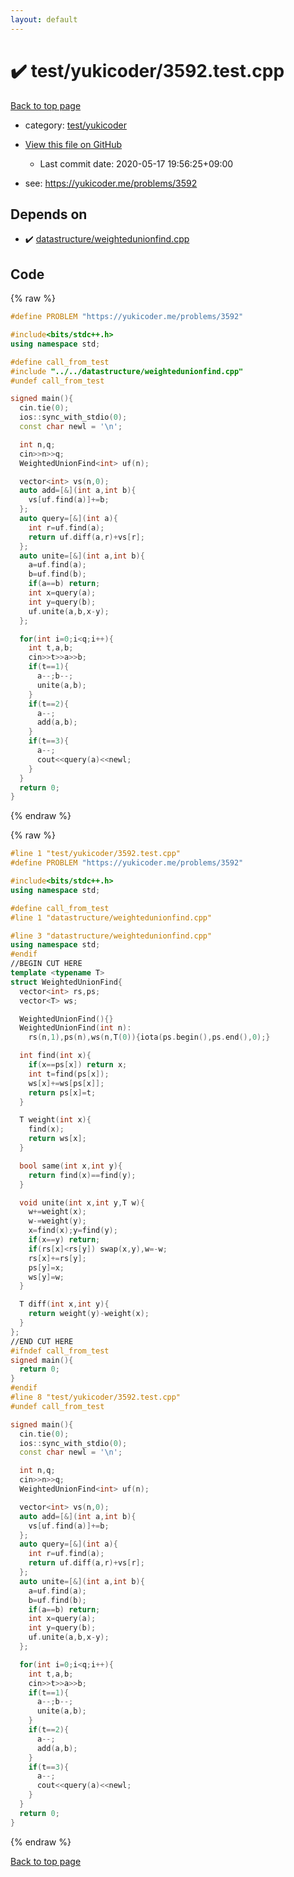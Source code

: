 ```yaml
---
layout: default
---
```


<!-- mathjax config similar to math.stackexchange -->
<script type="text/javascript" async
  src="https://cdnjs.cloudflare.com/ajax/libs/mathjax/2.7.5/MathJax.js?config=TeX-MML-AM_CHTML">
</script>
<script type="text/x-mathjax-config">
  MathJax.Hub.Config({
    TeX: { equationNumbers: { autoNumber: "AMS" }},
    tex2jax: {
      inlineMath: [ ['$','$'] ],
      processEscapes: true
    },
    "HTML-CSS": { matchFontHeight: false },
    displayAlign: "left",
    displayIndent: "2em"
  });
</script>

<script type="text/javascript" src="https://cdnjs.cloudflare.com/ajax/libs/jquery/3.4.1/jquery.min.js"></script>
<script src="https://cdn.jsdelivr.net/npm/jquery-balloon-js@1.1.2/jquery.balloon.min.js" integrity="sha256-ZEYs9VrgAeNuPvs15E39OsyOJaIkXEEt10fzxJ20+2I=" crossorigin="anonymous"></script>
<script type="text/javascript" src="../../../assets/js/copy-button.js"></script>
<link rel="stylesheet" href="../../../assets/css/copy-button.css" />


# :heavy_check_mark: test/yukicoder/3592.test.cpp

<a href="../../../index.html">Back to top page</a>

* category: <a href="../../../index.html#de60e5ba474ac43bf7562c10f5977e2d">test/yukicoder</a>
* <a href="{{ site.github.repository_url }}/blob/master/test/yukicoder/3592.test.cpp">View this file on GitHub</a>
    - Last commit date: 2020-05-17 19:56:25+09:00


* see: <a href="https://yukicoder.me/problems/3592">https://yukicoder.me/problems/3592</a>


## Depends on

* :heavy_check_mark: <a href="../../../library/datastructure/weightedunionfind.cpp.html">datastructure/weightedunionfind.cpp</a>


## Code

<a id="unbundled"></a>
{% raw %}
```cpp
#define PROBLEM "https://yukicoder.me/problems/3592"

#include<bits/stdc++.h>
using namespace std;

#define call_from_test
#include "../../datastructure/weightedunionfind.cpp"
#undef call_from_test

signed main(){
  cin.tie(0);
  ios::sync_with_stdio(0);
  const char newl = '\n';

  int n,q;
  cin>>n>>q;
  WeightedUnionFind<int> uf(n);

  vector<int> vs(n,0);
  auto add=[&](int a,int b){
    vs[uf.find(a)]+=b;
  };
  auto query=[&](int a){
    int r=uf.find(a);
    return uf.diff(a,r)+vs[r];
  };
  auto unite=[&](int a,int b){
    a=uf.find(a);
    b=uf.find(b);
    if(a==b) return;
    int x=query(a);
    int y=query(b);
    uf.unite(a,b,x-y);
  };

  for(int i=0;i<q;i++){
    int t,a,b;
    cin>>t>>a>>b;
    if(t==1){
      a--;b--;
      unite(a,b);
    }
    if(t==2){
      a--;
      add(a,b);
    }
    if(t==3){
      a--;
      cout<<query(a)<<newl;
    }
  }
  return 0;
}

```
{% endraw %}

<a id="bundled"></a>
{% raw %}
```cpp
#line 1 "test/yukicoder/3592.test.cpp"
#define PROBLEM "https://yukicoder.me/problems/3592"

#include<bits/stdc++.h>
using namespace std;

#define call_from_test
#line 1 "datastructure/weightedunionfind.cpp"

#line 3 "datastructure/weightedunionfind.cpp"
using namespace std;
#endif
//BEGIN CUT HERE
template <typename T>
struct WeightedUnionFind{
  vector<int> rs,ps;
  vector<T> ws;

  WeightedUnionFind(){}
  WeightedUnionFind(int n):
    rs(n,1),ps(n),ws(n,T(0)){iota(ps.begin(),ps.end(),0);}

  int find(int x){
    if(x==ps[x]) return x;
    int t=find(ps[x]);
    ws[x]+=ws[ps[x]];
    return ps[x]=t;
  }

  T weight(int x){
    find(x);
    return ws[x];
  }

  bool same(int x,int y){
    return find(x)==find(y);
  }

  void unite(int x,int y,T w){
    w+=weight(x);
    w-=weight(y);
    x=find(x);y=find(y);
    if(x==y) return;
    if(rs[x]<rs[y]) swap(x,y),w=-w;
    rs[x]+=rs[y];
    ps[y]=x;
    ws[y]=w;
  }

  T diff(int x,int y){
    return weight(y)-weight(x);
  }
};
//END CUT HERE
#ifndef call_from_test
signed main(){
  return 0;
}
#endif
#line 8 "test/yukicoder/3592.test.cpp"
#undef call_from_test

signed main(){
  cin.tie(0);
  ios::sync_with_stdio(0);
  const char newl = '\n';

  int n,q;
  cin>>n>>q;
  WeightedUnionFind<int> uf(n);

  vector<int> vs(n,0);
  auto add=[&](int a,int b){
    vs[uf.find(a)]+=b;
  };
  auto query=[&](int a){
    int r=uf.find(a);
    return uf.diff(a,r)+vs[r];
  };
  auto unite=[&](int a,int b){
    a=uf.find(a);
    b=uf.find(b);
    if(a==b) return;
    int x=query(a);
    int y=query(b);
    uf.unite(a,b,x-y);
  };

  for(int i=0;i<q;i++){
    int t,a,b;
    cin>>t>>a>>b;
    if(t==1){
      a--;b--;
      unite(a,b);
    }
    if(t==2){
      a--;
      add(a,b);
    }
    if(t==3){
      a--;
      cout<<query(a)<<newl;
    }
  }
  return 0;
}

```
{% endraw %}

<a href="../../../index.html">Back to top page</a>

